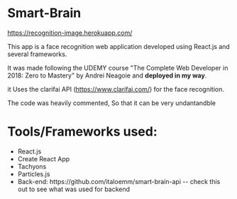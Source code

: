 # Smart-Brain

https://recognition-image.herokuapp.com/

This app is a face recognition web application developed using React.js and several frameworks.

It was made following the UDEMY course "The Complete Web Developer in 2018: Zero to Mastery" by Andrei Neagoie and <b>deployed in my way</b>.

it Uses the clarifai API (https://www.clarifai.com/) for the face recognition.

The code was heavily commented, So that it can be very undantandble 

# Tools/Frameworks used:
<ul>
  <li>React.js</li>
  <li>Create React App</li>
  <li>Tachyons</li>
  <li>Particles.js</li>
  <li>Back-end: https://github.com/italoemm/smart-brain-api -- check this out to see what was used for backend</li>
</ul>
